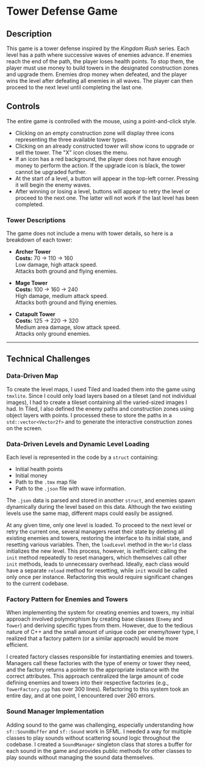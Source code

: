 # Tower Defense Game

## Description
This game is a tower defense inspired by the *Kingdom Rush* series. Each level has a path where successive waves of enemies advance. If enemies reach the end of the path, the player loses health points. To stop them, the player must use money to build towers in the designated construction zones and upgrade them. Enemies drop money when defeated, and the player wins the level after defeating all enemies in all waves. The player can then proceed to the next level until completing the last one.

## Controls
The entire game is controlled with the mouse, using a point-and-click style.

- Clicking on an empty construction zone will display three icons representing the three available tower types.
- Clicking on an already constructed tower will show icons to upgrade or sell the tower. The "X" icon closes the menu.
- If an icon has a red background, the player does not have enough money to perform the action. If the upgrade icon is black, the tower cannot be upgraded further.
- At the start of a level, a button will appear in the top-left corner. Pressing it will begin the enemy waves.
- After winning or losing a level, buttons will appear to retry the level or proceed to the next one. The latter will not work if the last level has been completed.

### Tower Descriptions
The game does not include a menu with tower details, so here is a breakdown of each tower:

- **Archer Tower**  
  **Costs:** 70 → 110 → 160  
  Low damage, high attack speed.  
  Attacks both ground and flying enemies.

- **Mage Tower**  
  **Costs:** 100 → 160 → 240  
  High damage, medium attack speed.  
  Attacks both ground and flying enemies.

- **Catapult Tower**  
  **Costs:** 125 → 220 → 320  
  Medium area damage, slow attack speed.  
  Attacks only ground enemies.

---

## Technical Challenges

### Data-Driven Map
To create the level maps, I used Tiled and loaded them into the game using `tmxlite`. Since I could only load layers based on a tileset (and not individual images), I had to create a tileset containing all the varied-sized images I had. In Tiled, I also defined the enemy paths and construction zones using object layers with points. I processed these to store the paths in a `std::vector<Vector2f>` and to generate the interactive construction zones on the screen.

### Data-Driven Levels and Dynamic Level Loading
Each level is represented in the code by a `struct` containing:
- Initial health points
- Initial money
- Path to the `.tmx` map file
- Path to the `.json` file with wave information.

The `.json` data is parsed and stored in another `struct`, and enemies spawn dynamically during the level based on this data. Although the two existing levels use the same map, different maps could easily be assigned.

At any given time, only one level is loaded. To proceed to the next level or retry the current one, several managers reset their state by deleting all existing enemies and towers, restoring the interface to its initial state, and resetting various variables. Then, the `loadLevel` method in the `World` class initializes the new level. This process, however, is inefficient: calling the `init` method repeatedly to reset managers, which themselves call other `init` methods, leads to unnecessary overhead. Ideally, each class would have a separate `reload` method for resetting, while `init` would be called only once per instance. Refactoring this would require significant changes to the current codebase.

### Factory Pattern for Enemies and Towers
When implementing the system for creating enemies and towers, my initial approach involved polymorphism by creating base classes (`Enemy` and `Tower`) and deriving specific types from them. However, due to the tedious nature of C++ and the small amount of unique code per enemy/tower type, I realized that a factory pattern (or a similar approach) would be more efficient. 

I created factory classes responsible for instantiating enemies and towers. Managers call these factories with the type of enemy or tower they need, and the factory returns a pointer to the appropriate instance with the correct attributes. This approach centralized the large amount of code defining enemies and towers into their respective factories (e.g., `TowerFactory.cpp` has over 300 lines). Refactoring to this system took an entire day, and at one point, I encountered over 260 errors.

### Sound Manager Implementation
Adding sound to the game was challenging, especially understanding how `sf::SoundBuffer` and `sf::Sound` work in SFML. I needed a way for multiple classes to play sounds without scattering sound logic throughout the codebase. I created a `SoundManager` singleton class that stores a buffer for each sound in the game and provides public methods for other classes to play sounds without managing the sound data themselves.
